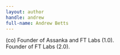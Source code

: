 ```yaml
---
layout: author
handle: andrew
full-name: Andrew Betts
---
```

(co) Founder of Assanka and FT Labs (1.0).
<br>
Founder of FT Labs (2.0).
